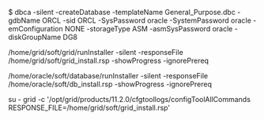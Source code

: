


$ dbca -silent -createDatabase -templateName General_Purpose.dbc -gdbName ORCL -sid ORCL -SysPassword oracle -SystemPassword oracle -emConfiguration NONE -storageType ASM -asmSysPassword oracle -diskGroupName DG8



/home/grid/soft/grid/runInstaller -silent -responseFile /home/grid/soft/grid_install.rsp -showProgress -ignorePrereq

/home/oracle/soft/database/runInstaller -silent -responseFile /home/oracle/soft/db_install.rsp -showProgress -ignorePrereq

su - grid -c '/opt/grid/products/11.2.0/cfgtoollogs/configToolAllCommands RESPONSE_FILE=/home/grid/soft/grid_install.rsp'
